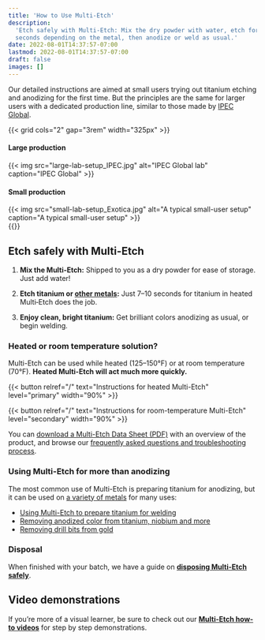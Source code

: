 ```yaml
---
title: 'How to Use Multi-Etch'
description:
  'Etch safely with Multi‑Etch: Mix the dry powder with water, etch for a few
  seconds depending on the metal, then anodize or weld as usual.'
date: 2022-08-01T14:37:57-07:00
lastmod: 2022-08-01T14:37:57-07:00
draft: false
images: []
---
```


Our detailed instructions are aimed at small users trying out titanium etching
and anodizing for the first time. But the principles are the same for larger
users with a dedicated production line, similar to those made by
[IPEC Global](http://ipecglobal.com).

{{< grid cols="2" gap="3rem" width="325px" >}}

<div>
  <h4>Large production</h4>
  {{< img src="large-lab-setup_IPEC.jpg" alt="IPEC Global lab" caption="IPEC Global" >}}
</div>
<div>
  <h4>Small production</h4>
  {{< img src="small-lab-setup_Exotica.jpg" alt="A typical small-user setup" caption="A typical small-user setup" >}}
</div>
{{</ grid >}}

## Etch safely with Multi-Etch

1. **Mix the Multi‑Etch:** Shipped to you as a dry powder for ease of storage.
   Just add water!

2. **Etch titanium or [other metals](/etch-rates/):** Just 7–10 seconds for
   titanium in heated Multi‑Etch does the job.

3. **Enjoy clean, bright titanium:** Get brilliant colors anodizing as usual, or
   begin welding.

### Heated or room temperature solution?

Multi-Etch can be used while heated (125&#8211;150°F) or at room temperature
(70°F). **Heated Multi-Etch will act much more quickly.**

{{< button relref="/" text="Instructions for heated Multi-Etch" level="primary" width="90%" >}}

{{< button relref="/" text="Instructions for room-temperature Multi-Etch" level="secondary" width="90%" >}}

You can
[download a Multi-Etch Data Sheet (PDF)](multietch-data-sheet-20201119.pdf) with
an overview of the product, and browse our
[frequently asked questions and troubleshooting process](/faq).

### Using Multi-Etch for more than anodizing

The most common use of Multi-Etch is preparing titanium for anodizing, but it
can be used on [a variety of metals](/etch-rates/) for many uses:

- [Using Multi-Etch to prepare titanium for welding](/welding)
- [Removing anodized color from titanium, niobium and more](/removing-color)
- [Removing drill bits from gold](/etch-rates/gold/)

### Disposal

When finished with your batch, we have a guide on
[**disposing Multi-Etch safely**](/disposal/).

## Video demonstrations

If you’re more of a visual learner, be sure to check out our
[**Multi-Etch how-to videos**](/how-to-use/videos-resources/) for step by step
demonstrations.
